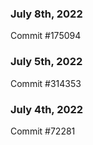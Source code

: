 ### July 8th, 2022

Commit #175094

### July 5th, 2022

Commit #314353


### July 4th, 2022

Commit #72281
